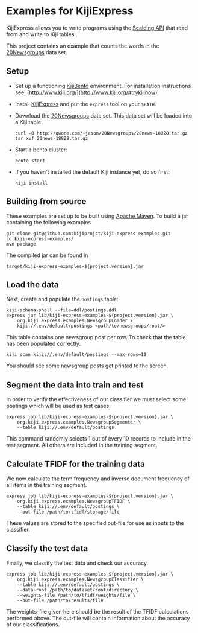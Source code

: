 Examples for KijiExpress
===========================

KijiExpress allows you to write programs using the
[Scalding API](https://github.com/twitter/scalding) that read from and write to Kiji tables.

This project contains an example that counts the words in the
[20Newsgroups](http://qwone.com/~jason/20Newsgroups/) data set.

Setup
-----

*   Set up a functioning [KijiBento](https://github.com/kijiproject/kiji-bento/) environment. For
    installation instructions see: [http://www.kiji.org/](http://www.kiji.org/#trykijinow).
*   Install [KijiExpress](https://github.com/kijiproject/kiji-express) and put the `express`
    tool on your `$PATH`.
*   Download the [20Newsgroups](http://qwone.com/~jason/20Newsgroups/) data set. This data set will
    be loaded into a Kiji table.

        curl -O http://qwone.com/~jason/20Newsgroups/20news-18828.tar.gz
        tar xvf 20news-18828.tar.gz

*   Start a bento cluster:

        bento start

*   If you haven't installed the default Kiji instance yet, do so first:

        kiji install

Building from source
--------------------

These examples are set up to be built using [Apache Maven](http://maven.apache.org/). To build a jar
containing the following examples

    git clone git@github.com:kijiprojct/kiji-express-examples.git
    cd kiji-express-examples/
    mvn package

The compiled jar can be found in

    target/kiji-express-examples-${project.version}.jar

Load the data
-------------

Next, create and populate the `postings` table:

    kiji-schema-shell --file=ddl/postings.ddl
    express jar lib/kiji-express-examples-${project.version}.jar \
        org.kiji.express.examples.NewsgroupLoader \
        kiji://.env/default/postings <path/to/newsgroups/root/>

This table contains one newsgroup post per row. To check that the table has been populated
correctly:

    kiji scan kiji://.env/default/postings --max-rows=10

You should see some newsgroup posts get printed to the screen.

Segment the data into train and test
------------------------------------

In order to verify the effectiveness of our classifier we must select some postings which will be
used as test cases.

    express job lib/kiji-express-examples-${project.version}.jar \
        org.kiji.express.examples.NewsgroupSegmenter \
        --table kiji://.env/default/postings

This command randomly selects 1 out of every 10 records to include in the test segment. All others
are included in the training segment.

Calculate TFIDF for the training data
----------------------------

We now calculate the term frequency and inverse document frequency of all items in the training
segment.

    express job lib/kiji-express-examples-${project.version}.jar \
        org.kiji.express.examples.NewsgroupTFIDF \
        --table kiji://.env/default/postings \
        --out-file /path/to/tfidf/storage/file

These values are stored to the specified out-file for use as inputs to the classifier.

Classify the test data
----------------------

Finally, we classify the test data and check our accuracy.

    express job lib/kiji-express-examples-${project.version}.jar \
        org.kiji.express.examples.NewsgroupClassifier \
        --table kiji://.env/default/postings \
        --data-root /path/to/dataset/root/directory \
        --weights-file /path/to/tfidf/weights/file \
        --out-file /path/to/results/file

The weights-file given here should be the result of the TFIDF calculations performed above.
The out-file will contain information about the accuracy of our classifications.
